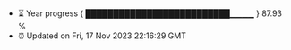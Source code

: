 - ⏳ Year progress { ██████████████████████████▁▁▁▁ } 87.93 %
- ⏰ Updated on Fri, 17 Nov 2023 22:16:29 GMT

